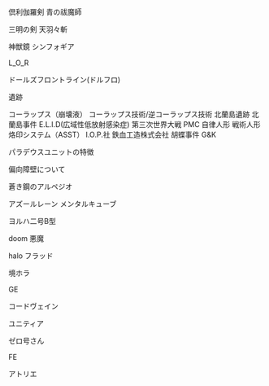 倶利伽羅剣
青の祓魔師

三明の剣
天羽々斬

神獣鏡
シンフォギア

L_O_R


ドールズフロントライン(ドルフロ)
 
遺跡

コーラップス（崩壊液）
コーラップス技術/逆コーラップス技術
北蘭島遺跡
北蘭島事件
E.L.I.D(広域性低放射感染症)
第三次世界大戦
PMC
自律人形
戦術人形
烙印システム（ASST）
I.O.P.社
鉄血工造株式会社
胡蝶事件
G&K

パラデウスユニットの特徴

偏向障壁について


蒼き鋼のアルペジオ


アズールレーン
メンタルキューブ


ヨルハ二号B型


doom
悪魔


halo
フラッド


境ホラ

GE

コードヴェイン

ユニティア

ゼロ号さん

FE

アトリエ



